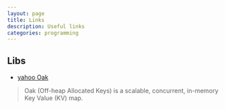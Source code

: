 ```yaml
---
layout: page
title: Links 
description: Useful links 
categories: programming
---
```


Libs
---

- [yahoo Oak](https://github.com/yahoo/Oak/)  
> Oak (Off-heap Allocated Keys) is a scalable, concurrent, in-memory Key Value (KV) map.  

  
